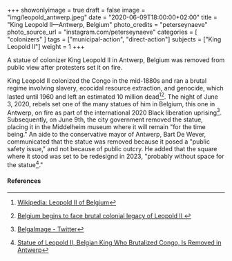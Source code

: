 +++
showonlyimage = true
draft = false
image = "img/leopold_antwerp.jpeg"
date = "2020-06-09T18:00:00+02:00"
title = "King Leopold II—Antwerp, Belgium"
photo_credits = "peterseynaeve"
photo_source_url = "instagram.com/peterseynaeve"
categories = [ "colonizers" ]
tags = ["municipal-action", "direct-action"]
subjects = ["King Leopold II"]
weight = 1
+++

A statue of colonizer King Leopold II in Antwerp, Belgium was removed from public view after protesters set it on fire.

<!--more-->

King Leopold II colonized the Congo in the mid-1880s and ran a brutal regime involving slavery, ecocidal resource extraction, and genocide, which lasted until 1960 and left an estimated 10 million dead[^1][^2]. The night of June 3, 2020, rebels set one of the many statues of him in Belgium, this one in Antwerp, on fire as part of the international 2020 Black liberation uprising[^3]. Subsequently, on June 9th, the city government removed the statue, placing it in the Middelheim museum where it will remain "for the time being." An aide to the conservative mayor of Antwerp, Bart De Wever, communicated that the statue was removed because it posed a "public safety issue," and not because of public outcry. He added that the square where it stood was set to be redesignd in 2023, "probably without space for the statue[^4]."

#### References

[^1]: [Wikipedia: Leopold II of Belgium](https://en.wikipedia.org/wiki/Leopold_II_of_Belgium)

[^2]: [Belgium begins to face brutal colonial legacy of Leopold II ](https://www.theguardian.com/world/2019/nov/23/belgium-begins-to-face-brutal-colonial-legacy-of-leopold-ii)

[^3]: [BelgaImage - Twitter](https://web.archive.org/web/20200604162913/https://twitter.com/BelgaImage/status/1268578177963765762)

[^4]: [Statue of Leopold II, Belgian King Who Brutalized Congo, Is Removed in Antwerp](https://www.nytimes.com/2020/06/09/world/europe/king-leopold-statue-antwerp.html)
